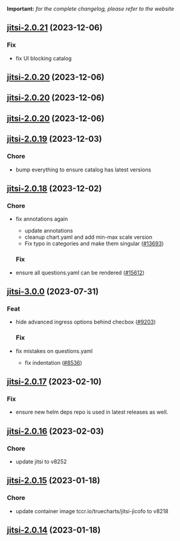**Important:**
*for the complete changelog, please refer to the website*





## [jitsi-2.0.21](https://github.com/truecharts/charts/compare/jitsi-2.0.20...jitsi-2.0.21) (2023-12-06)

### Fix

- fix UI blocking catalog
  
  


## [jitsi-2.0.20](https://github.com/truecharts/charts/compare/jitsi-2.0.19...jitsi-2.0.20) (2023-12-06)




## [jitsi-2.0.20](https://github.com/truecharts/charts/compare/jitsi-2.0.19...jitsi-2.0.20) (2023-12-06)




## [jitsi-2.0.20](https://github.com/truecharts/charts/compare/jitsi-2.0.19...jitsi-2.0.20) (2023-12-06)




## [jitsi-2.0.19](https://github.com/truecharts/charts/compare/jitsi-2.0.18...jitsi-2.0.19) (2023-12-03)

### Chore

- bump everything to ensure catalog has latest versions
  
  


## [jitsi-2.0.18](https://github.com/truecharts/charts/compare/jitsi-3.0.0...jitsi-2.0.18) (2023-12-02)

### Chore

- fix annotations again
  - update annotations
  - cleanup chart.yaml and add min-max scale version
  - Fix typo in categories and make them singular ([#13693](https://github.com/truecharts/charts/issues/13693))
  
  ### Fix

- ensure all questions.yaml can be rendered ([#15612](https://github.com/truecharts/charts/issues/15612))
  
  



## [jitsi-3.0.0](https://github.com/truecharts/charts/compare/jitsi-2.0.17...jitsi-3.0.0) (2023-07-31)

### Feat

- hide advanced ingress options behind checbox ([#9203](https://github.com/truecharts/charts/issues/9203))
  
  ### Fix

- fix mistakes on questions.yaml
  - fix indentation ([#8536](https://github.com/truecharts/charts/issues/8536))
  
  


## [jitsi-2.0.17](https://github.com/truecharts/charts/compare/jitsi-2.0.16...jitsi-2.0.17) (2023-02-10)

### Fix

- ensure new helm deps repo is used in latest releases as well.
  
  


## [jitsi-2.0.16](https://github.com/truecharts/charts/compare/jitsi-2.0.15...jitsi-2.0.16) (2023-02-03)

### Chore

- update jitsi to v8252
  
  


## [jitsi-2.0.15](https://github.com/truecharts/charts/compare/jitsi-2.0.14...jitsi-2.0.15) (2023-01-18)

### Chore

- update container image tccr.io/truecharts/jitsi-jicofo to v8218
  
  


## [jitsi-2.0.14](https://github.com/truecharts/charts/compare/jitsi-2.0.13...jitsi-2.0.14) (2023-01-18)
